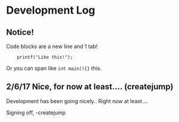 # Development Log

## Notice!
Code blocks are a new line and 1 tab!

        printf("Like this!");
Or you can span like `int main(){}` this.


## 2/6/17 Nice, for now at least.... (createjump)

Development has been going nicely.. Right now at least....

Signing off, -createjump
